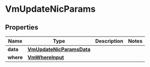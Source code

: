 

# VmUpdateNicParams


## Properties

Name | Type | Description | Notes
------------ | ------------- | ------------- | -------------
**data** | [**VmUpdateNicParamsData**](VmUpdateNicParamsData.md) |  | 
**where** | [**VmWhereInput**](VmWhereInput.md) |  | 



